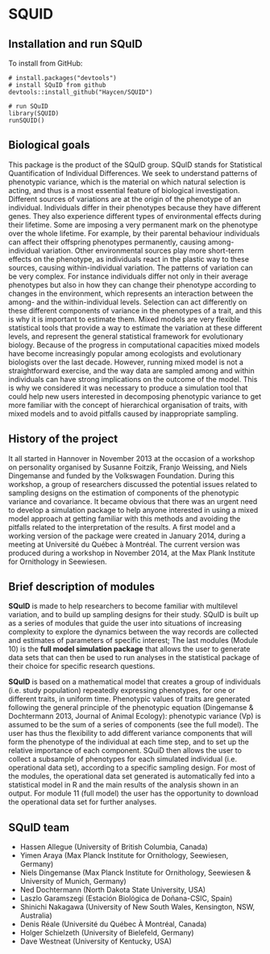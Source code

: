 # SQUID

## Installation and run SQuID

To install from GitHub:

```
# install.packages("devtools")
# install SQuID from github
devtools::install_github("Haycen/SQUID")

# run SQuID
library(SQUID)
runSQUID()
```

## Biological goals

This package is the product of the SQuID group. SQuID stands for Statistical Quantification of Individual Differences. We seek to understand patterns of phenotypic variance, which is the material on which natural selection is acting, and thus is a most essential feature of biological investigation. Different sources of variations are at the origin of the phenotype of an individual. Individuals differ in their phenotypes because they have different genes. They also experience different types of environmental effects during their lifetime. Some are imposing a very permanent mark on the phenotype over the whole lifetime. For example, by their parental behaviour individuals can affect their offspring phenotypes permanently, causing among-individual variation. Other environmental sources play more short-term effects on the phenotype, as individuals react in the plastic way to these sources, causing within-individual variation. The patterns of variation can be very complex. For instance individuals differ not only in their average phenotypes but also in how they can change their phenotype according to changes in the environment, which represents an interaction between the among- and the within-individual levels. Selection can act differently on these different components of variance in the phenotypes of a trait, and this is why it is important to estimate them. Mixed models are very flexible statistical tools that provide a way to estimate the variation at these different levels, and represent the general statistical framework for evolutionary biology. Because of the progress in computational capacities mixed models have become increasingly popular among ecologists and evolutionary biologists over the last decade. However, running mixed model is not a straightforward exercise, and the way data are sampled among and within individuals can have strong implications on the outcome of the model. This is why we considered it was necessary to produce a simulation tool that could help new users interested in decomposing phenotypic variance to get more familiar with the concept of hierarchical organisation of traits, with mixed models and to avoid pitfalls caused by inappropriate sampling.

## History of the project

It all started in Hannover in November 2013 at the occasion of a workshop on personality organised by Susanne Foitzik, Franjo Weissing, and Niels Dingemanse and funded by the Volkswagen Foundation. During this workshop, a group of researchers discussed the potential issues related to sampling designs on the estimation of components of the phenotypic variance and covariance. It became obvious that there was an urgent need to develop a simulation package to help anyone interested in using a mixed model approach at getting familiar with this methods and avoiding the pitfalls related to the interpretation of the results. A first model and a working version of the package were created in January 2014, during a meeting at Université du Québec à Montréal. The current version was produced during a workshop in November 2014, at the Max Plank Institute for Ornithology in Seewiesen.

## Brief description of modules

**SQuID** is made to help researchers to become familiar with multilevel variation, and to build up sampling designs for their study. SQuID is built up as a series of modules that guide the user into situations of increasing complexity to explore the dynamics between the way records are collected and estimates of parameters of specific interest; The last modules (Module 10) is the **full model simulation package** that allows the user to generate data sets that can then be used to run analyses in the statistical package of their choice for specific research questions.

**SQuID** is based on a mathematical model that creates a group of individuals (i.e. study population) repeatedly expressing phenotypes, for one or different traits, in uniform time. Phenotypic values of traits are generated following the general principle of the phenotypic equation (Dingemanse & Dochtermann 2013, Journal of Animal Ecology): phenotypic variance (Vp) is assumed to be the sum of a series of components (see the full model). The user has thus the flexibility to add different variance components that will form the phenotype of the individual at each time step, and to set up the relative importance of each component. SQuiD then allows the user to collect a subsample of phenotypes for each simulated individual (i.e. operational data set), according to a specific sampling design. For most of the modules, the operational data set generated is automatically fed into a statistical model in R and the main results of the analysis shown in an output. For module 11 (full model) the user has the opportunity to download the operational data set for further analyses.

## SQuID team

* Hassen Allegue (University of British Columbia, Canada)
* Yimen Araya (Max Planck Institute for Ornithology, Seewiesen, Germany)
* Niels Dingemanse (Max Planck Institute for Ornithology, Seewiesen & University of Munich, Germany)
* Ned Dochtermann (North Dakota State University, USA)
* Laszlo Garamszegi (Estación Biológica de Doñana-CSIC, Spain)
* Shinichi Nakagawa (University of New South Wales, Kensington, NSW, Australia)
* Denis Réale (Université du Québec À Montréal, Canada)
* Holger Schielzeth (University of Bielefeld, Germany)
* Dave Westneat (University of Kentucky, USA)
